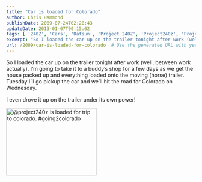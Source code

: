 ```yaml
---
title: "Car is loaded for Colorado"
author: Chris Hammond
publishDate: 2009-07-24T02:20:43
updateDate: 2013-01-07T00:15:02
tags: [ '240Z', 'Cars', 'Datsun', 'Project 240Z', 'Project240z', 'Project240Zcom' ]
excerpt: "So I loaded the car up on the trailer tonight after work (well, between work actually). I’m going to take it to a buddy’s shop for a few days as we get the house packed up and everything loaded onto the moving (horse) trailer. Tuesday I’ll go pickup the car and we’ll hit the road for Colorado on Wednesday.   I even drove it up on the trailer under its own power!  "
url: /2009/car-is-loaded-for-colorado  # Use the generated URL with year
---
```

<p>So I loaded the car up on the trailer tonight after work (well, between work actually). I’m going to take it to a buddy’s shop for a few days as we get the house packed up and everything loaded onto the moving (horse) trailer. Tuesday I’ll go pickup the car and we’ll hit the road for Colorado on Wednesday. </p>  <p>I even drove it up on the trailer under its own power!</p>  <p><a href="https://www.flickr.com/photos/chammond/3749868081/"><img alt="@project240z is loaded for trip to colorado. #going2colorado" src="https://farm3.static.flickr.com/2454/3749868081_c4bd798642_m.jpg" width="240" height="180" /></a></p>
